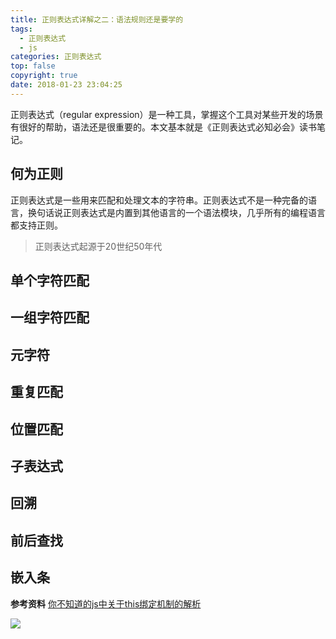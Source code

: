 ```yaml
---
title: 正则表达式详解之二：语法规则还是要学的
tags:
  - 正则表达式
  - js
categories: 正则表达式
top: false
copyright: true
date: 2018-01-23 23:04:25
---
```

正则表达式（regular expression）是一种工具，掌握这个工具对某些开发的场景有很好的帮助，语法还是很重要的。本文基本就是《正则表达式必知必会》读书笔记。
<!--more-->

## 何为正则
正则表达式是一些用来匹配和处理文本的字符串。正则表达式不是一种完备的语言，换句话说正则表达式是内置到其他语言的一个语法模块，几乎所有的编程语言都支持正则。

> 正则表达式起源于20世纪50年代

## 单个字符匹配

## 一组字符匹配

## 元字符

## 重复匹配

## 位置匹配

## 子表达式

## 回溯

## 前后查找

## 嵌入条



**参考资料**
[你不知道的js中关于this绑定机制的解析](https://juejin.im/post/5b3715def265da59af40a630)

![](http://oankigr4l.bkt.clouddn.com/wexin.png)